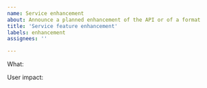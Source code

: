 ```yaml
---
name: Service enhancement
about: Announce a planned enhancement of the API or of a format
title: 'Service feature enhancement'
labels: enhancement
assignees: ''

---
```


What:

User impact:
